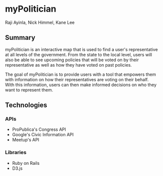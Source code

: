 # myPolitician

Raji Ayinla, Nick Himmel, Kane Lee

## Summary
  myPolitician is an interactive map that is used to find a user's representative
  at all levels of the government. From the state to the local level, users will
  also be able to see upcoming policies that will be voted on by their representative
  as well as how they have voted on past policies.

  The goal of myPolitician is to provide users with a tool that empowers them with
  information on how their representatives are voting on their behalf. With this
  information, users can then make informed decisions on who they want to represent
  them.

## Technologies

### APIs

  - ProPublica's Congress API
  - Google's Civic Information API
  - Meetup's API

### Libraries

  - Ruby on Rails
  - D3.js
